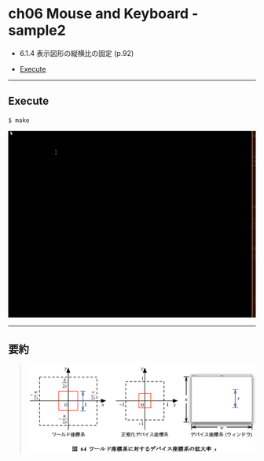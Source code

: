 # ch06 Mouse and Keyboard - sample2

- 6.1.4 表示図形の縦横比の固定 (p.92)

- [Execute](#Execute)

---


## Execute

```
$ make
```

![](./img/execute1.gif)

---


## 要約

> ![](./img/textbook-fig64.png)

